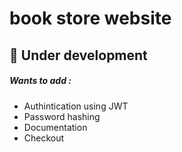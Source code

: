 # book store website
## 🛑 Under development
<h5>Wants to add :</h5>
<ul>
  <li>Authintication using JWT</li>
  <li>Password hashing</li>
  <li>Documentation</li>
  <li>Checkout</li>
  
 </ul>
